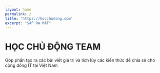 ```yaml
---
layout: home
permalink: /
title: "https://hocchudong.com"
excerpt: "SẮP RA MẮT"
---
```

# HỌC CHỦ ĐỘNG TEAM
Góp phần tạo ra các bài viết giá trị và tích lũy các kiến thức để chia sẻ cho cộng đồng IT tại Việt Nam
